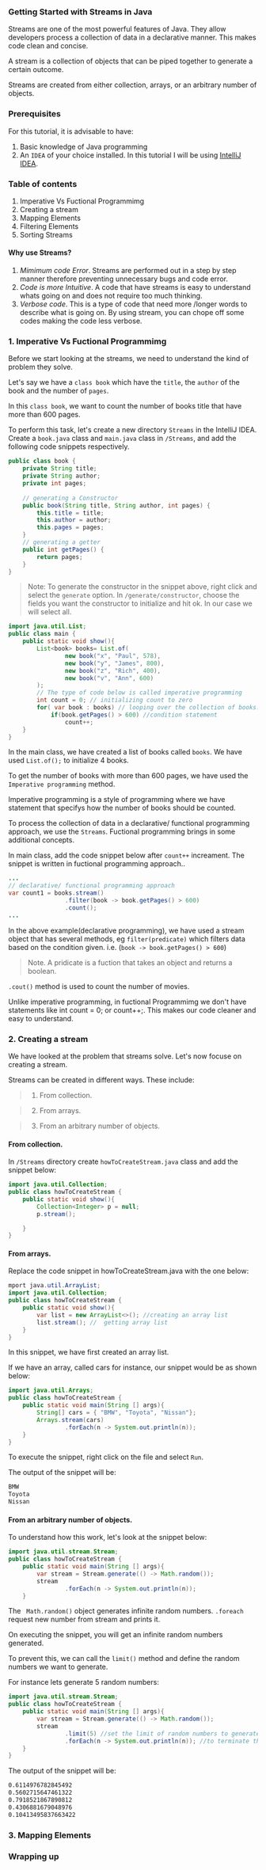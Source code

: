 ### Getting Started with Streams in Java
Streams are one of the most powerful features of Java. They allow developers process a collection of data in a declarative manner. This makes code clean and concise.

A stream is a collection of objects that can be piped together to generate a certain outcome.

Streams are created from either collection, arrays, or an arbitrary number of objects.

### Prerequisites
For this tutorial, it is advisable to have:
1. Basic knowledge of Java programming 
1. An  `IDEA` of your choice installed. In this tutorial I will be using [IntelliJ IDEA](https://www.jetbrains.com/idea/).


### Table of contents
1. Imperative Vs Fuctional Programmimg
2. Creating a stream
3. Mapping Elements
4. Filtering Elements
5. Sorting Streams

#### Why use Streams?
1. *Mimimum code Error*.  Streams are performed out in a step by step manner therefore preventing unnecessary bugs and code error.
2. *Code is more Intuitive*. A code that have streams is easy to understand whats going on and does not require too much thinking.
3. *Verbose code*. This is a type of code that need more /longer words to describe what is going on. By using stream, you can chope off some codes making the code less verbose.

### 1. Imperative Vs Fuctional Programmimg
Before we start looking at the streams, we need to understand the kind of problem they solve. 

Let's say we have a `class book` which have the `title`, the `author` of the book and the number of `pages`.

In this `class book`, we want to count the number of books title that have more than 600 pages.

To perform this task, let's create a new directory `Streams` in the IntelliJ IDEA.  Create a `book.java` class and `main.java` class in `/Streams`, and add the following code snippets respectively.

```java
public class book {
    private String title;
    private String author;
    private int pages;
    
    // generating a Constructor
    public book(String title, String author, int pages) { 
        this.title = title;
        this.author = author;
        this.pages = pages;
    }
    // generating a getter
    public int getPages() {
        return pages;
    }
}
``` 

>Note: To generate the constructor in the snippet above, right click and select the `generate` option. In `/generate/constructor`, choose the fields you want the constructor to initialize and hit ok. In our case we will select all.

```java
import java.util.List;
public class main {
    public static void show(){
        List<book> books= List.of(
                new book("x", "Paul", 578),
                new book("y", "James", 800),
                new book("z", "Rich", 400),
                new book("v", "Ann", 600)
        );
        // The type of code below is called imperative programming
        int count = 0; // initializing count to zero
        for( var book : books) // looping over the collection of books.
            if(book.getPages() > 600) //condition statement
                count++;
    }
}
```

In the main class, we have created a list of books called `books`. We  have used `List.of();` to initialize 4 books.

To get the number of books with more than 600 pages, we have used the `Imperative programming` method.

Imperative programming is a style of programming where we have statement that specifys how the number of books should be counted.

To process the collection of data in a declarative/ functional programming approach, we use the `Streams`. Fuctional programming brings in some additional concepts.

In main class, add the code snippet below after `count++` increament.  The snippet is written in fuctional programming approach..

```java
...
// declarative/ functional programming approach
var count1 = books.stream()
                .filter(book -> book.getPages() > 600)
                .count();
...                
```
In the above example(declarative programming), we have used a stream object that has several methods, eg `filter(predicate)` which filters data based on the condition given. i.e. (`book -> book.getPages() > 600`)
>Note. A pridicate is a fuction that takes an object and returns a boolean.

`.cout()` method is used to count the number of movies.

Unlike imperative programming, in fuctional Programmimg we don't have statements like int count = 0; or count++;. This makes our code cleaner and easy to understand. 

### 2. Creating a stream
We have looked at the problem that streams solve. Let's now focuse on creating a stream.

Streams can be created in different ways. These include:
>1. From collection. 

>2. From arrays.

>3. From an arbitrary number of objects.

#### From collection.
In `/Streams` directory create `howToCreateStream.java` class and add the snippet below:

```java
import java.util.Collection;
public class howToCreateStream {
    public static void show(){
        Collection<Integer> p = null;
        p.stream();

    }
}
```

#### From arrays.
Replace the code snippet in howToCreateStream.java with the one below:

```java
mport java.util.ArrayList;
import java.util.Collection;
public class howToCreateStream {
    public static void show(){
        var list = new ArrayList<>(); //creating an array list
        list.stream(); //  getting array list
    }
}
```

In this snippet, we have first created an array list.

If we have an array, called cars for instance, our snippet would be as shown below:

```java
import java.util.Arrays;
public class howToCreateStream {
    public static void main(String [] args){
        String[] cars = { "BMW", "Toyota", "Nissan"};
        Arrays.stream(cars)
                .forEach(n -> System.out.println(n));
    }
}
```

To execute the snippet, right click on the file and select `Run`.

The output of the snippet will be:

```bash
BMW
Toyota
Nissan
```

#### From an arbitrary number of objects.
To understand how this work, let's look at the snippet below:

```java
import java.util.stream.Stream;
public class howToCreateStream {
    public static void main(String [] args){
        var stream = Stream.generate(() -> Math.random());
        stream
                .forEach(n -> System.out.println(n)); 
    }
```

 The ` Math.random()` object generates infinite random numbers.
 `.foreach` request new number from stream and prints it.

On executing the snippet, you will get an infinite random numbers generated.

To prevent this, we can call the `limit()` method and define the random numbers we want to generate.

For instance lets generate 5 random numbers:

```java
import java.util.stream.Stream;
public class howToCreateStream {
    public static void main(String [] args){
        var stream = Stream.generate(() -> Math.random());
        stream
                .limit(5) //set the limit of random numbers to generate
                .forEach(n -> System.out.println(n)); //to terminate the stream
    }
}
```

The output of the snippet will be:

```bash
0.6114976782845492
0.5602715647461322
0.7918521867890812
0.4306881679048976
0.10413495837663422
```
### 3. Mapping Elements

### Wrapping up


